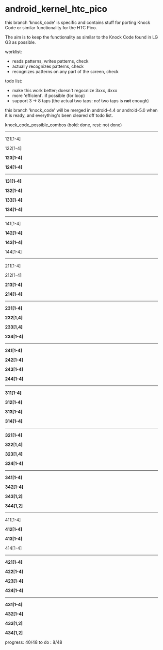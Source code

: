 android_kernel_htc_pico
=======================


this branch 'knock_code' is specific and contains stuff for porting Knock Code
or similar functionality for the HTC Pico.

The aim is to keep the functionality as similar to the Knock Code found in LG G3
as possible.

worklist:
* reads patterns, writes patterns, check
* actually recognizes patterns, check
* recognizes patterns on any part of the screen, check

todo list:
* make this work better; doesn't regocnize 3xxx, 4xxx
* more 'efficient'. if possible (for loop)
* support 3 -> 8 taps (the actual two taps: no! two taps is **not** enough)


this branch 'knock_code' will be merged in android-4.4 or android-5.0 when it is
ready, and everything's been cleared off todo list.


knock\_code\_possible_combos (bold: done, rest: not done)

---

121[1-4]

122[1-4]

**123[1-4]**

**124[1-4]**

---

**131[1-4]**

**132[1-4]**

**133[1-4]**

**134[1-4]**

---

141[1-4]

**142[1-4]**

**143[1-4]**

144[1-4]

---

211[1-4]

212[1-4]

**213[1-4]**

**214[1-4]**


---

**231[1-4]**

**232[1,4]**

**233[1,4]**

**234[1-4]**


---

**241[1-4]**

**242[1-4]**

**243[1-4]**

**244[1-4]**


---

**311[1-4]**

**312[1-4]**

**313[1-4]**

**314[1-4]**

---

**321[1-4]**

**322[1,4]**

**323[1,4]**

**324[1-4]**


---

**341[1-4]**

**342[1-4]**

**343[1,2]**

**344[1,2]**


---

411[1-4]

**412[1-4]**

**413[1-4]**

414[1-4]


---

**421[1-4]**

**422[1-4]**

**423[1-4]**

**424[1-4]**


---

**431[1-4]**

**432[1-4]**

**433[1,2]**

**434[1,2]**


progress: 40/48
to do   : 8/48
